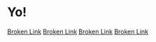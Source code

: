 # Yo!

[Broken Link](https://example.com)
[Broken Link](https://example.com/404)
[Broken Link](https://examplewefl;qwkjnerfgnrefgweokgn.com)
[Broken Link](https://fdwwfefw.com)
 